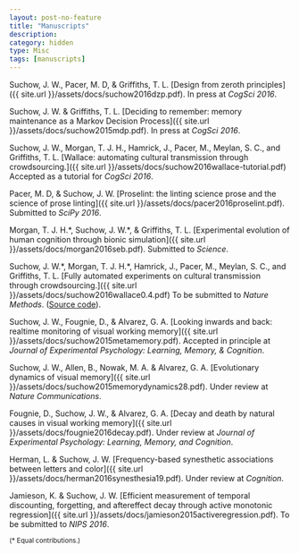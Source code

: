 ```yaml
---
layout: post-no-feature
title: "Manuscripts"
description:
category: hidden
type: Misc
tags: [manuscripts]
---
```


Suchow, J. W., Pacer, M. D, & Griffiths, T. L. [Design from zeroth principles]({{ site.url }}/assets/docs/suchow2016dzp.pdf). In press at *CogSci 2016*.

Suchow, J. W. & Griffiths, T. L. [Deciding to remember: memory maintenance as a Markov Decision Process]({{ site.url }}/assets/docs/suchow2015mdp.pdf). In press at *CogSci 2016*.

Suchow, J. W., Morgan, T. J. H., Hamrick, J., Pacer, M., Meylan, S. C., and Griffiths, T. L. [Wallace: automating cultural transmission through crowdsourcing.]({{ site.url }}/assets/docs/suchow2016wallace-tutorial.pdf) Accepted as a tutorial for *CogSci 2016*.

Pacer, M. D, & Suchow, J. W. [Proselint: the linting science prose and the science of prose linting]({{ site.url }}/assets/docs/pacer2016proselint.pdf). Submitted to *SciPy 2016*.

Morgan, T. J. H.\*, Suchow, J. W.\*, & Griffiths, T. L. [Experimental evolution of human cognition through bionic simulation]({{ site.url }}/assets/docs/morgan2016seb.pdf). Submitted to *Science*.

Suchow, J. W.\*, Morgan, T. J. H.\*, Hamrick, J., Pacer, M., Meylan, S. C., and Griffiths, T. L. [Fully automated experiments on cultural transmission through crowdsourcing.]({{ site.url }}/assets/docs/suchow2016wallace0.4.pdf) To be submitted to *Nature Methods*. ([Source code](http://github.com/suchow/Wallace)).

Suchow, J. W., Fougnie, D., & Alvarez, G. A. [Looking inwards and back: realtime monitoring of visual working memory]({{ site.url }}/assets/docs/suchow2015metamemory.pdf). Accepted in principle at *Journal of Experimental Psychology: Learning, Memory, & Cognition*.

Suchow, J. W., Allen, B., Nowak, M. A. & Alvarez, G. A. [Evolutionary dynamics of visual memory]({{ site.url }}/assets/docs/suchow2015memorydynamics28.pdf). Under review at *Nature Communications*.

Fougnie, D., Suchow, J. W., & Alvarez, G. A. [Decay and death by natural causes in visual working memory]({{ site.url }}/assets/docs/fougnie2016decay.pdf). Under review at *Journal of Experimental Psychology: Learning, Memory, and Cognition*.

Herman, L. & Suchow, J. W. [Frequency-based synesthetic associations between letters and color]({{ site.url }}/assets/docs/herman2016synesthesia19.pdf). Under review at *Cognition*.

Jamieson, K. & Suchow, J. W. [Efficient measurement of temporal discounting, forgetting, and aftereffect decay through active monotonic regression]({{ site.url }}/assets/docs/jamieson2015activeregression.pdf). To be submitted to *NIPS 2016*.

<small>(\* Equal contributions.)</small>
